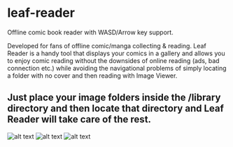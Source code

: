 # leaf-reader
Offline comic book reader with WASD/Arrow key support.
 
Developed for fans of offline comic/manga collecting & reading.
Leaf Reader is a handy tool that displays your comics in a gallery and allows you to enjoy comic reading without the downsides of online reading (ads, bad connection etc.) while avoiding the navigational problems of simply locating a folder with no cover and then reading with Image Viewer.

## Just place your image folders inside the /library directory and then locate that directory and Leaf Reader will take care of the rest.

![alt text](https://imgur.com/J7ICS1F)
![alt text](https://imgur.com/04JzJEn)
![alt text](https://imgur.com/W4ki16H)
